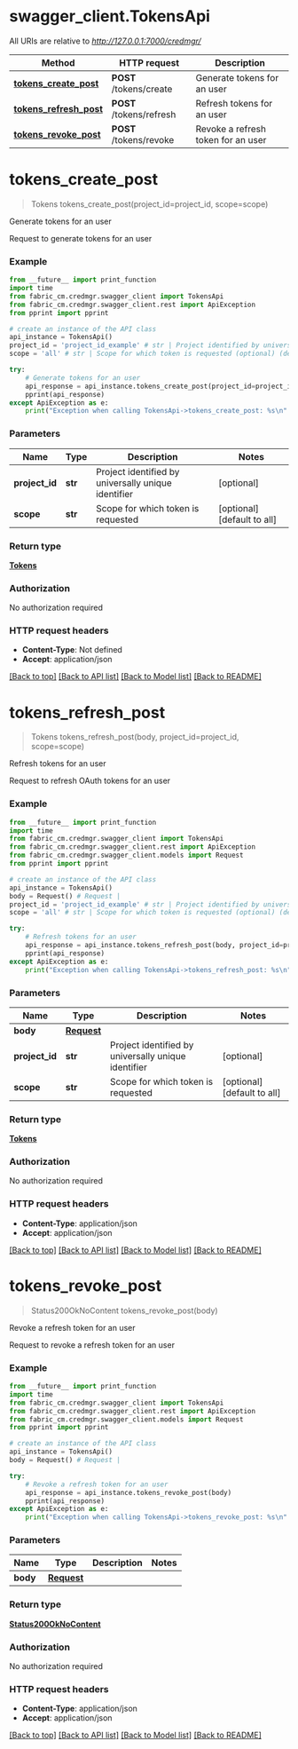 # swagger_client.TokensApi

All URIs are relative to *http://127.0.0.1:7000/credmgr/*

Method | HTTP request | Description
------------- | ------------- | -------------
[**tokens_create_post**](TokensApi.md#tokens_create_post) | **POST** /tokens/create | Generate tokens for an user
[**tokens_refresh_post**](TokensApi.md#tokens_refresh_post) | **POST** /tokens/refresh | Refresh tokens for an user
[**tokens_revoke_post**](TokensApi.md#tokens_revoke_post) | **POST** /tokens/revoke | Revoke a refresh token for an user

# **tokens_create_post**
> Tokens tokens_create_post(project_id=project_id, scope=scope)

Generate tokens for an user

Request to generate tokens for an user 

### Example
```python
from __future__ import print_function
import time
from fabric_cm.credmgr.swagger_client import TokensApi
from fabric_cm.credmgr.swagger_client.rest import ApiException
from pprint import pprint

# create an instance of the API class
api_instance = TokensApi()
project_id = 'project_id_example' # str | Project identified by universally unique identifier (optional)
scope = 'all' # str | Scope for which token is requested (optional) (default to all)

try:
    # Generate tokens for an user
    api_response = api_instance.tokens_create_post(project_id=project_id, scope=scope)
    pprint(api_response)
except ApiException as e:
    print("Exception when calling TokensApi->tokens_create_post: %s\n" % e)
```

### Parameters

Name | Type | Description  | Notes
------------- | ------------- | ------------- | -------------
 **project_id** | **str**| Project identified by universally unique identifier | [optional] 
 **scope** | **str**| Scope for which token is requested | [optional] [default to all]

### Return type

[**Tokens**](Tokens.md)

### Authorization

No authorization required

### HTTP request headers

 - **Content-Type**: Not defined
 - **Accept**: application/json

[[Back to top]](#) [[Back to API list]](../README.md#documentation-for-api-endpoints) [[Back to Model list]](../README.md#documentation-for-models) [[Back to README]](../README.md)

# **tokens_refresh_post**
> Tokens tokens_refresh_post(body, project_id=project_id, scope=scope)

Refresh tokens for an user

Request to refresh OAuth tokens for an user 

### Example
```python
from __future__ import print_function
import time
from fabric_cm.credmgr.swagger_client import TokensApi
from fabric_cm.credmgr.swagger_client.rest import ApiException
from fabric_cm.credmgr.swagger_client.models import Request
from pprint import pprint

# create an instance of the API class
api_instance = TokensApi()
body = Request() # Request | 
project_id = 'project_id_example' # str | Project identified by universally unique identifier (optional)
scope = 'all' # str | Scope for which token is requested (optional) (default to all)

try:
    # Refresh tokens for an user
    api_response = api_instance.tokens_refresh_post(body, project_id=project_id, scope=scope)
    pprint(api_response)
except ApiException as e:
    print("Exception when calling TokensApi->tokens_refresh_post: %s\n" % e)
```

### Parameters

Name | Type | Description  | Notes
------------- | ------------- | ------------- | -------------
 **body** | [**Request**](Request.md)|  | 
 **project_id** | **str**| Project identified by universally unique identifier | [optional] 
 **scope** | **str**| Scope for which token is requested | [optional] [default to all]

### Return type

[**Tokens**](Tokens.md)

### Authorization

No authorization required

### HTTP request headers

 - **Content-Type**: application/json
 - **Accept**: application/json

[[Back to top]](#) [[Back to API list]](../README.md#documentation-for-api-endpoints) [[Back to Model list]](../README.md#documentation-for-models) [[Back to README]](../README.md)

# **tokens_revoke_post**
> Status200OkNoContent tokens_revoke_post(body)

Revoke a refresh token for an user

Request to revoke a refresh token for an user 

### Example
```python
from __future__ import print_function
import time
from fabric_cm.credmgr.swagger_client import TokensApi
from fabric_cm.credmgr.swagger_client.rest import ApiException
from fabric_cm.credmgr.swagger_client.models import Request
from pprint import pprint

# create an instance of the API class
api_instance = TokensApi()
body = Request() # Request | 

try:
    # Revoke a refresh token for an user
    api_response = api_instance.tokens_revoke_post(body)
    pprint(api_response)
except ApiException as e:
    print("Exception when calling TokensApi->tokens_revoke_post: %s\n" % e)
```

### Parameters

Name | Type | Description  | Notes
------------- | ------------- | ------------- | -------------
 **body** | [**Request**](Request.md)|  | 

### Return type

[**Status200OkNoContent**](Status200OkNoContent.md)

### Authorization

No authorization required

### HTTP request headers

 - **Content-Type**: application/json
 - **Accept**: application/json

[[Back to top]](#) [[Back to API list]](../README.md#documentation-for-api-endpoints) [[Back to Model list]](../README.md#documentation-for-models) [[Back to README]](../README.md)

